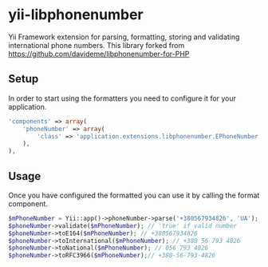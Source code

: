 yii-libphonenumber
=============
Yii Framework extension for parsing, formatting, storing and validating international phone numbers.
This library forked from https://github.com/davideme/libphonenumber-for-PHP

## Setup

In order to start using the formatters you need to configure it for your application.

```php
'components' => array(
    'phoneNumber' => array(
        'class' => 'application.extensions.libphonenumber.EPhoneNumber'
    ),
),
```

## Usage

Once you have configured the formatted you can use it by calling the format component.

```php
$mPhoneNumber = Yii::app()->phoneNumber->parse('+380567934826', 'UA');
$phoneNumber->validate($mPhoneNumber); // 'true' if valid number
$phoneNumber->toE164($mPhoneNumber); // +380567934826
$phoneNumber->toInternational($mPhoneNumber); // +380 56 793 4826
$phoneNumber->toNational($mPhoneNumber); // 056 793 4826
$phoneNumber->toRFC3966($mPhoneNumber);// +380-56-793-4826
```
